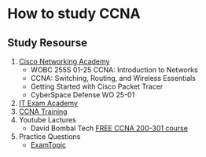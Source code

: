 # How to study CCNA

## Study Resourse

1. [Cisco Networking Academy](https://www.netacad.com/)
   - WOBC 255S 01-25 CCNA: Introduction to Networks
   - CCNA: Switching, Routing, and Wireless Essentials
   - Getting Started with Cisco Packet Tracer
   - CyberSpace Defense WO 25-01
2. [IT Exam Academy](https://itexamanswers.net/)
3. [CCNA Training](https://www.9tut.com/)
4. Youtube Lactures
   - David Bombal Tech [FREE CCNA 200-301 course](https://youtu.be/tj3yCZWOWYc?si=VxCqVq3LbVB3qtKV)
5. Practice Questions
   - [ExamTopic](shttps://www.examtopics.com/exams/cisco/200-301/)
